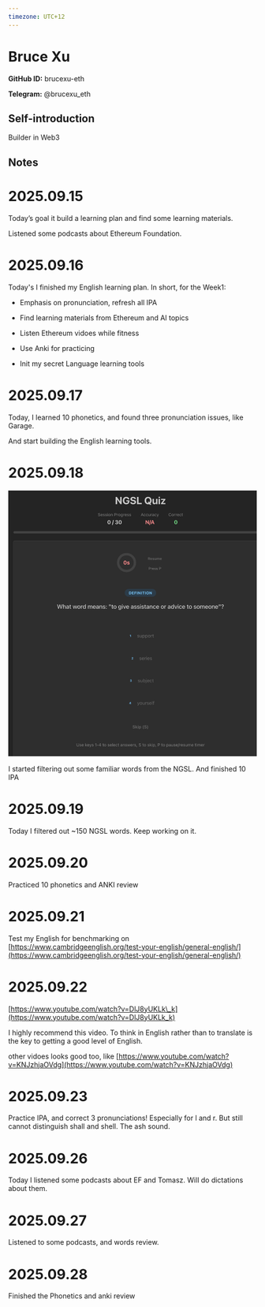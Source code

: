 ```yaml
---
timezone: UTC+12
---
```


# Bruce Xu

**GitHub ID:** brucexu-eth

**Telegram:** @brucexu_eth

## Self-introduction

Builder in Web3

## Notes
<!-- Content_START -->
# 2025.09.15
<!-- DAILY_CHECKIN_2025-09-15_START -->
Today’s goal it build a learning plan and find some learning materials.

Listened some podcasts about Ethereum Foundation.
<!-- DAILY_CHECKIN_2025-09-15_END -->


# 2025.09.16
<!-- DAILY_CHECKIN_2025-09-16_START -->
Today's I finished my English learning plan. In short, for the Week1:

-   Emphasis on pronunciation, refresh all IPA
    
-   Find learning materials from Ethereum and AI topics
    
-   Listen Ethereum vidoes while fitness
    
-   Use Anki for practicing
    
-   Init my secret Language learning tools
<!-- DAILY_CHECKIN_2025-09-16_END -->


# 2025.09.17
<!-- DAILY_CHECKIN_2025-09-17_START -->
Today, I learned 10 phonetics, and found three pronunciation issues, like Garage.

And start building the English learning tools.
<!-- DAILY_CHECKIN_2025-09-17_END -->


# 2025.09.18
<!-- DAILY_CHECKIN_2025-09-18_START -->
![image.png](https://raw.githubusercontent.com/IntensiveCoLearning/english_3rd/main/assets/brucexu-eth/images/2025-09-18-1758193053819-image.png)

I started filtering out some familiar words from the NGSL. And finished 10 IPA
<!-- DAILY_CHECKIN_2025-09-18_END -->


# 2025.09.19
<!-- DAILY_CHECKIN_2025-09-19_START -->
Today I filtered out ~150 NGSL words. Keep working on it.
<!-- DAILY_CHECKIN_2025-09-19_END -->


# 2025.09.20
<!-- DAILY_CHECKIN_2025-09-20_START -->
Practiced 10 phonetics and ANKI review
<!-- DAILY_CHECKIN_2025-09-20_END -->


# 2025.09.21
<!-- DAILY_CHECKIN_2025-09-21_START -->
Test my English for benchmarking on [https://www.cambridgeenglish.org/test-your-english/general-english/](https://www.cambridgeenglish.org/test-your-english/general-english/)
<!-- DAILY_CHECKIN_2025-09-21_END -->


# 2025.09.22
<!-- DAILY_CHECKIN_2025-09-22_START -->
[https://www.youtube.com/watch?v=DlJ8yUKLk\_k](https://www.youtube.com/watch?v=DlJ8yUKLk_k)

I highly recommend this video. To think in English rather than to translate is the key to getting a good level of English.

other vidoes looks good too, like [https://www.youtube.com/watch?v=KNJzhjaOVdg](https://www.youtube.com/watch?v=KNJzhjaOVdg)
<!-- DAILY_CHECKIN_2025-09-22_END -->


# 2025.09.23
<!-- DAILY_CHECKIN_2025-09-23_START -->
Practice IPA, and correct 3 pronunciations! Especially for l and r. But still cannot distinguish shall and shell. The ash sound.
<!-- DAILY_CHECKIN_2025-09-23_END -->


# 2025.09.26
<!-- DAILY_CHECKIN_2025-09-26_START -->
Today I listened some podcasts about EF and Tomasz. Will do dictations about them.
<!-- DAILY_CHECKIN_2025-09-26_END -->


# 2025.09.27
<!-- DAILY_CHECKIN_2025-09-27_START -->
Listened to some podcasts, and words review.
<!-- DAILY_CHECKIN_2025-09-27_END -->


# 2025.09.28
<!-- DAILY_CHECKIN_2025-09-28_START -->
Finished the Phonetics and anki review
<!-- DAILY_CHECKIN_2025-09-28_END -->
<!-- Content_END -->
